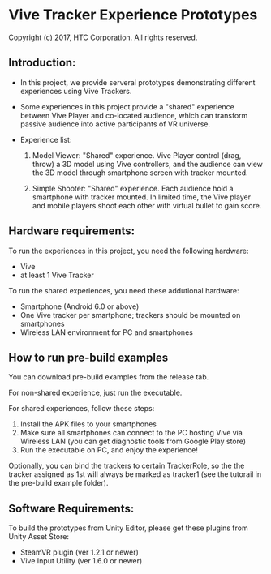 # Vive Tracker Experience Prototypes
Copyright (c) 2017, HTC Corporation. All rights reserved.

## Introduction:

- In this project, we provide serveral prototypes demonstrating different 
  experiences using Vive Trackers.

- Some experiences in this project provide a "shared" experience between Vive 
  Player and co-located audience, which can transform passive audience into active
  participants of VR universe.

- Experience list:

  1. Model Viewer: "Shared" experience. 
     Vive Player control (drag, throw) a 3D model using Vive controllers, and the 
	 audience can view the 3D model through smartphone screen with tracker mounted.

  2. Simple Shooter: "Shared" experience.
     Each audience hold a smartphone with tracker mounted. In limited time, the Vive
	 player and mobile players shoot each other with virtual bullet to gain score.

## Hardware requirements:

To run the experiences in this project, you need the following hardware:

 - Vive
 - at least 1 Vive Tracker

To run the shared experiences, you need these addutional hardware:
 
 - Smartphone (Android 6.0 or above)
 - One Vive tracker per smartphone; trackers should be mounted on smartphones
 - Wireless LAN environment for PC and smartphones

## How to run pre-build examples

You can download pre-build examples from the release tab.

For non-shared experience, just run the executable.

For shared experiences, follow these steps:
1. Install the APK files to your smartphones
2. Make sure all smartphones can connect to the PC hosting Vive via Wireless LAN
   (you can get diagnostic tools from Google Play store)
3. Run the executable on PC, and enjoy the experience!

Optionally, you can bind the trackers to certain TrackerRole, so the the tracker assigned as 1st will always
be marked as tracker1 (see the tutorail in the pre-build example folder).

## Software Requirements:

To build the prototypes from Unity Editor, please get these plugins from Unity Asset Store:

 - SteamVR plugin (ver 1.2.1 or newer)
 - Vive Input Utility (ver 1.6.0 or newer)
